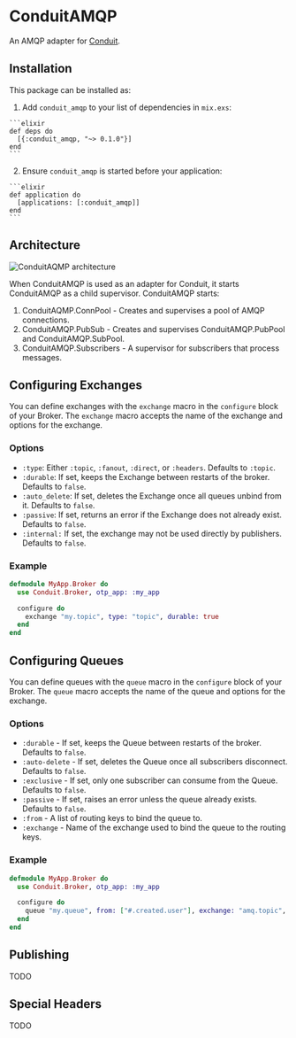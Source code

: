 # ConduitAMQP

An AMQP adapter for [Conduit](https://github.com/conduitframework/conduit).

## Installation

This package can be installed as:

  1. Add `conduit_amqp` to your list of dependencies in `mix.exs`:

    ```elixir
    def deps do
      [{:conduit_amqp, "~> 0.1.0"}]
    end
    ```

  2. Ensure `conduit_amqp` is started before your application:

    ```elixir
    def application do
      [applications: [:conduit_amqp]]
    end
    ```

## Architecture

![ConduitAQMP architecture](https://hexdocs.pm/conduit_amqp/assets/architecture.png)

When ConduitAMQP is used as an adapter for Conduit, it starts ConduitAMQP as a child supervisor. ConduitAMQP starts:

  1. ConduitAQMP.ConnPool - Creates and supervises a pool of AMQP connections.
  2. ConduitAMQP.PubSub - Creates and supervises ConduitAMQP.PubPool and ConduitAMQP.SubPool.
  3. ConduitAMQP.Subscribers - A supervisor for subscribers that process messages.

## Configuring Exchanges

You can define exchanges with the `exchange` macro in the
`configure` block of your Broker. The `exchange` macro accepts
the name of the exchange and options for the exchange.

### Options

  * `:type`: Either `:topic`, `:fanout`, `:direct`, or `:headers`. Defaults to `:topic`.
  * `:durable`: If set, keeps the Exchange between restarts of the broker. Defaults to `false`.
  * `:auto_delete`: If set, deletes the Exchange once all queues unbind from it. Defaults to `false`.
  * `:passive`: If set, returns an error if the Exchange does not already exist. Defaults to `false`.
  * `:internal:` If set, the exchange may not be used directly by publishers. Defaults to `false`.


### Example

```elixir
defmodule MyApp.Broker do
  use Conduit.Broker, otp_app: :my_app

  configure do
    exchange "my.topic", type: "topic", durable: true
  end
end
```

## Configuring Queues


You can define queues with the `queue` macro in the
`configure` block of your Broker. The `queue` macro accepts
the name of the queue and options for the exchange.

### Options

  * `:durable` - If set, keeps the Queue between restarts of the broker. Defaults to `false`.
  * `:auto-delete` - If set, deletes the Queue once all subscribers disconnect. Defaults to `false`.
  * `:exclusive` - If set, only one subscriber can consume from the Queue. Defaults to `false`.
  * `:passive` - If set, raises an error unless the queue already exists.  Defaults to `false`.
  * `:from` - A list of routing keys to bind the queue to.
  * `:exchange` - Name of the exchange used to bind the queue to the routing keys.


### Example

```elixir
defmodule MyApp.Broker do
  use Conduit.Broker, otp_app: :my_app

  configure do
    queue "my.queue", from: ["#.created.user"], exchange: "amq.topic", durable: true
  end
end
```

## Publishing
TODO

## Special Headers
TODO

